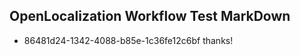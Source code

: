 ## OpenLocalization Workflow Test MarkDown
* 86481d24-1342-4088-b85e-1c36fe12c6bf thanks!

<!--HONumber=Jul16_HO2-->


